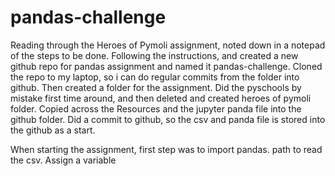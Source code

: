 # pandas-challenge

Reading through the Heroes of Pymoli assignment, noted down in a notepad of the steps to be done.
Following the instructions, and created a new github repo for pandas assignment and named it pandas-challenge.
Cloned the repo to my laptop, so i can do regular commits from the folder into github.
Then created a folder for the assignment.  Did the pyschools by mistake first time around, and then deleted and created heroes of pymoli folder.
Copied across the Resources and the jupyter panda file into the github folder.
Did a commit to github, so the csv and panda file is stored into the github as a start.

When starting the assignment, first step was to import pandas.
path to read the csv.
Assign a variable
